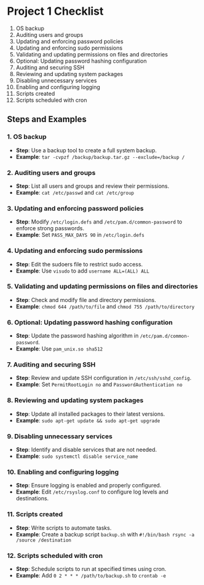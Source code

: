 # Project 1 Checklist

1. OS backup
2. Auditing users and groups
3. Updating and enforcing password policies
4. Updating and enforcing sudo permissions
5. Validating and updating permissions on files and directories
6. Optional: Updating password hashing configuration
7. Auditing and securing SSH
8. Reviewing and updating system packages
9. Disabling unnecessary services
10. Enabling and configuring logging
11. Scripts created
12. Scripts scheduled with cron

## Steps and Examples

### 1. OS backup
- **Step**: Use a backup tool to create a full system backup.
- **Example**: `tar -cvpzf /backup/backup.tar.gz --exclude=/backup /`

### 2. Auditing users and groups
- **Step**: List all users and groups and review their permissions.
- **Example**: `cat /etc/passwd` and `cat /etc/group`

### 3. Updating and enforcing password policies
- **Step**: Modify `/etc/login.defs` and `/etc/pam.d/common-password` to enforce strong passwords.
- **Example**: Set `PASS_MAX_DAYS 90` in `/etc/login.defs`

### 4. Updating and enforcing sudo permissions
- **Step**: Edit the sudoers file to restrict sudo access.
- **Example**: Use `visudo` to add `username ALL=(ALL) ALL`

### 5. Validating and updating permissions on files and directories
- **Step**: Check and modify file and directory permissions.
- **Example**: `chmod 644 /path/to/file` and `chmod 755 /path/to/directory`

### 6. Optional: Updating password hashing configuration
- **Step**: Update the password hashing algorithm in `/etc/pam.d/common-password`.
- **Example**: Use `pam_unix.so sha512`

### 7. Auditing and securing SSH
- **Step**: Review and update SSH configuration in `/etc/ssh/sshd_config`.
- **Example**: Set `PermitRootLogin no` and `PasswordAuthentication no`

### 8. Reviewing and updating system packages
- **Step**: Update all installed packages to their latest versions.
- **Example**: `sudo apt-get update && sudo apt-get upgrade`

### 9. Disabling unnecessary services
- **Step**: Identify and disable services that are not needed.
- **Example**: `sudo systemctl disable service_name`

### 10. Enabling and configuring logging
- **Step**: Ensure logging is enabled and properly configured.
- **Example**: Edit `/etc/rsyslog.conf` to configure log levels and destinations.

### 11. Scripts created
- **Step**: Write scripts to automate tasks.
- **Example**: Create a backup script `backup.sh` with `#!/bin/bash rsync -a /source /destination`

### 12. Scripts scheduled with cron
- **Step**: Schedule scripts to run at specified times using cron.
- **Example**: Add `0 2 * * * /path/to/backup.sh` to `crontab -e`